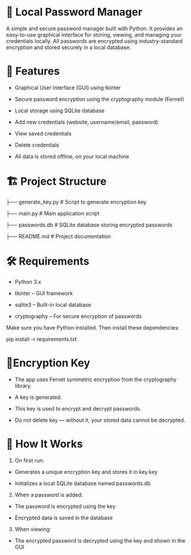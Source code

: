 # 🔐 **Local Password Manager**

A simple and secure password manager built with Python. It provides an easy-to-use graphical interface for storing, viewing, and managing your credentials locally. All passwords are encrypted using industry-standard encryption and stored securely in a local database.

# 📌 **Features**
- Graphical User Interface (GUI) using tkinter

- Secure password encryption using the cryptography module (Fernet)

- Local storage using SQLite database

- Add new credentials (website, username/email, password)

- View saved credentials

- Delete credentials

- All data is stored offline, on your local machine

# 🏗️ **Project Structure**


├── generate_key.py              # Script to generate encryption key

├── main.py                       # Main application script

├── passwords.db                 # SQLite database storing encrypted passwords

├── README.md                    # Project documentation

  # 🛠️ **Requirements**
- Python 3.x

- tkinter – GUI framework

- sqlite3 – Built-in local database

- cryptography – For secure encryption of passwords

Make sure you have Python installed. Then install these dependencies:

pip install -r requirements.txt


# 🔑**Encryption Key**
- The app uses Fernet symmetric encryption from the cryptography library.

- A key is generated.

- This key is used to encrypt and decrypt passwords.

- Do not delete key — without it, your stored data cannot be decrypted.


# 🧠 **How It Works**
1. On first run:

- Generates a unique encryption key and stores it in key.key

- Initializes a local SQLite database named passwords.db

2. When a password is added:

- The password is encrypted using the key

- Encrypted data is saved in the database

3. When viewing:

- The encrypted password is decrypted using the key and shown in the GUI

